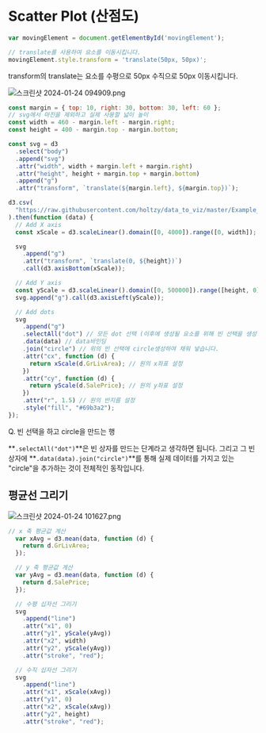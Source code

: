 # Scatter Plot (산점도)

```jsx
var movingElement = document.getElementById('movingElement');

// translate를 사용하여 요소를 이동시킵니다.
movingElement.style.transform = 'translate(50px, 50px)';
```

transform의 translate는 요소를 수평으로 50px 수직으로 50px 이동시킵니다. 

![스크린샷 2024-01-24 094909.png](Scatter%20Plot%20(%E1%84%89%E1%85%A1%E1%86%AB%E1%84%8C%E1%85%A5%E1%86%B7%E1%84%83%E1%85%A9)%20006b68993f0843529e390e1c6588d8b8/%25EC%258A%25A4%25ED%2581%25AC%25EB%25A6%25B0%25EC%2583%25B7_2024-01-24_094909.png)

```jsx
const margin = { top: 10, right: 30, bottom: 30, left: 60 };
// svg에서 마진을 제외하고 실제 사용할 넓이 높이
const width = 460 - margin.left - margin.right;
const height = 400 - margin.top - margin.bottom;

const svg = d3
  .select("body")
  .append("svg")
  .attr("width", width + margin.left + margin.right)
  .attr("height", height + margin.top + margin.bottom)
  .append("g")
  .attr("transform", `translate(${margin.left}, ${margin.top})`);

d3.csv(
  "https://raw.githubusercontent.com/holtzy/data_to_viz/master/Example_dataset/2_TwoNum.csv"
).then(function (data) {
  // Add X axis
  const xScale = d3.scaleLinear().domain([0, 4000]).range([0, width]);

  svg
    .append("g")
    .attr("transform", `translate(0, ${height})`)
    .call(d3.axisBottom(xScale));

  // Add Y axis
  const yScale = d3.scaleLinear().domain([0, 500000]).range([height, 0]);
  svg.append("g").call(d3.axisLeft(yScale));

  // Add dots
  svg
    .append("g")
    .selectAll("dot") // 모든 dot 선택 (이후에 생성될 요소를 위해 빈 선택을 생성 괄호에는 어떤 요소가 들어가도 관계 x)
    .data(data) // data바인딩
    .join("circle") // 위의 빈 선택에 circle생성하여 채워 넣습니다.
    .attr("cx", function (d) {
      return xScale(d.GrLivArea); // 원의 x좌표 설정
    })
    .attr("cy", function (d) {
      return yScale(d.SalePrice); // 원의 y좌표 설정
    })
    .attr("r", 1.5) // 원의 반지름 설정
    .style("fill", "#69b3a2");
});
```

Q. 빈 선택을 하고 circle을 만드는 행

**`.selectAll("dot")`**은 빈 상자를 만드는 단계라고 생각하면 됩니다. 그리고 그 빈 상자에 **`.data(data).join("circle")`**를 통해 실제 데이터를 가지고 있는 "circle"을 추가하는 것이 전체적인 동작입니다.

## 평균선 그리기

![스크린샷 2024-01-24 101627.png](Scatter%20Plot%20(%E1%84%89%E1%85%A1%E1%86%AB%E1%84%8C%E1%85%A5%E1%86%B7%E1%84%83%E1%85%A9)%20006b68993f0843529e390e1c6588d8b8/%25EC%258A%25A4%25ED%2581%25AC%25EB%25A6%25B0%25EC%2583%25B7_2024-01-24_101627.png)

```jsx
// x 축 평균값 계산
  var xAvg = d3.mean(data, function (d) {
    return d.GrLivArea;
  });

  // y 축 평균값 계산
  var yAvg = d3.mean(data, function (d) {
    return d.SalePrice;
  });

  // 수평 십자선 그리기
  svg
    .append("line")
    .attr("x1", 0)
    .attr("y1", yScale(yAvg))
    .attr("x2", width)
    .attr("y2", yScale(yAvg))
    .attr("stroke", "red");

  // 수직 십자선 그리기
  svg
    .append("line")
    .attr("x1", xScale(xAvg))
    .attr("y1", 0)
    .attr("x2", xScale(xAvg))
    .attr("y2", height)
    .attr("stroke", "red");
```